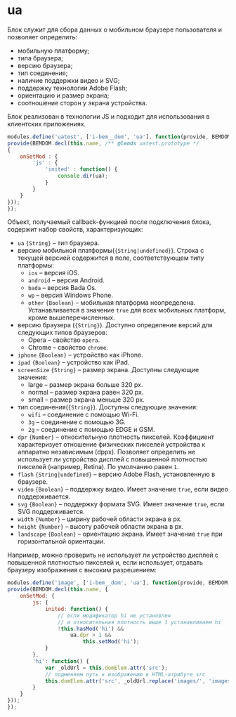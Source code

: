# ua

Блок служит для сбора данных о мобильном браузере пользователя и позволяет определить:

* мобильную платформу;
* типа браузера;
* версию браузера;
* тип соединения;
* наличие поддержки видео и SVG;
* поддержку технологии Adobe Flash;
* ориентацию и размер экрана;
* соотношение сторон у экрана устройства.

Блок реализован в технологии JS и подходит для использования в клиентских приложениях.

```js
modules.define('uatest', ['i-bem__dom', 'ua'], function(provide, BEMDOM, ua) {
provide(BEMDOM.decl(this.name, /** @lends uatest.prototype */
{ 
    onSetMod : {
        'js' : {
            'inited' : function() {
                console.dir(ua);
            }   
        }
    }
}));
});
```


Объект, получаемый callback-функцией после подключения блока, содержит набор свойств, характеризующих:

* `ua` `{String}` – тип браузера.
* версию мобильной платформы(`{String|undefined}`). Строка с текущей версией содержится в поле, соответствующем типу платформы:
    * `ios` – версия iOS.
    * `android` – версия Android.
    * `bada` – версия Bada Os.
    * `wp` – версия Windows Phone.
    * `other` `{Boolean}` – мобильная платформа неопределена. Устанавливается в значение `true` для всех мобильных платформ, кроме вышеперечисленных.
* версию браузера (`{String}`). Доступно определение версий для следующих типов браузеров:
    * Opera – свойство `opera`.
    * Chrome – свойство `chrome`.
* `iphone` `{Boolean}` – устройство как iPhone.
* `ipad` `{Boolean}` – устройство как iPad.
* `screenSize` `{String}` – размер экрана. Доступны следующие значения:
    * large – размер экрана больше 320 px.
    * normal – размер экрана равен 320 px.
    * small – размер экрана меньше 320 px.
* тип соединения(`{String}`). Доступны следующие значения:
    * `wifi` – соединение с помощью Wi-Fi.
    * `3g` – соединение с помощью 3G.
    * `2g` – соединение с помощью EDGE и GSM.
* `dpr` `{Number}` – относительную плотность пикселей. Коэффициент характеризует отношение физических пикселей устройства к аппаратно независимым (dppx). Позволяет определить не использует ли устройство дисплей с повышенной плотностью пикселей (например, Retina). По умолчанию равен `1`.
* `flash` `{String|undefined}` –  версию Adobe Flash, установленную в браузере.
* `video` `{Boolean}` – поддержку видео. Имеет значение `true`, если видео поддерживается.
* `svg` `{Boolean}` – поддержку формата SVG. Имеет значение `true`, если SVG поддерживается.
* `width` `{Number}` – ширину рабочей области экрана в px.
* `height` `{Number}` – высоту рабочей области экрана в px.
* `landscape` `{Boolean}` – ориентацию экрана. Имеет значение `true` при горизонтальной ориентации.

Например, можно проверить не использует ли устройство дисплей с повышенной плотностью пикселей и, если использует, отдавать браузеру изображения с высоким разрешением: 

```js
modules.define('image', ['i-bem__dom', 'ua'], function(provide, BEMDOM, ua) {
provide(BEMDOM.decl(this.name, {
    onSetMod: {
        js: {
            inited: function() {
                // если модификатор hi не установлен 
                // и относительная плотность выше 1 устанавливаем hi
                !this.hasMod('hi') && 
                    ua.dpr > 1 && 
                        this.setMod('hi');
            }
        },
        'hi': function() {
            var _oldUrl = this.domElem.attr('src');
            // подменяем путь к изображению в HTML-атрибуте src
            this.domElem.attr('src', _oldUrl.replace('images/', 'images/hi/'));
        }            
    }
}));
});
```
